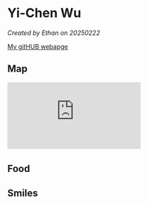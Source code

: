 # Yi-Chen Wu


*Created by Ethan on 20250222*

[My gitHUB webapge](https://github.com/Yee041008) 


## Map
![image](https://github.com/Yee041008/huhuh/blob/main/Map.pdf)

## Food


## Smiles 


